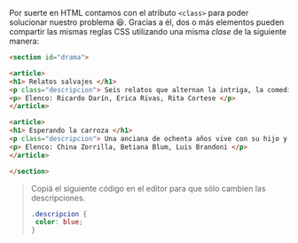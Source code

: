 Por suerte en HTML contamos con el atributo `<class>` para poder solucionar nuestro problema :satisfied:. Gracias a él, dos o más elementos pueden compartir las mismas reglas CSS utilizando una misma _clase_ de la siguiente manera: 

```html
<section id="drama">

<article>
<h1> Relatos salvajes </h1>
<p class="descripcion"> Seis relatos que alternan la intriga, la comedia y la violencia. </p>
<p> Elenco: Ricardo Darín, Erica Rivas, Rita Cortese </p>
</article>

<article>
<h1> Esperando la carroza </h1>
<p class="descripcion"> Una anciana de ochenta años vive con su hijo y su nuera constituyendo una pesada carga para él y su mujer. </p>
<p> Elenco: China Zorrilla, Betiana Blum, Luis Brandoni </p>
</article>

</section>
```

> Copiá el siguiente código en el editor para que sólo cambien las descripciones.
>
>```css
>.descripcion {
>  color: blue;
> }
>```
